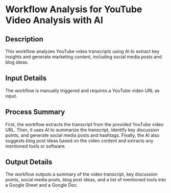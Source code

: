 # Workflow Analysis for YouTube Video Analysis with AI

## Description
This workflow analyzes YouTube video transcripts using AI to extract key insights and generate marketing content, including social media posts and blog ideas.

## Input Details
The workflow is manually triggered and requires a YouTube video URL as input.

## Process Summary
First, the workflow extracts the transcript from the provided YouTube video URL. Then, it uses AI to summarize the transcript, identify key discussion points, and generate social media posts and hashtags. Finally, the AI also suggests blog post ideas based on the video content and extracts any mentioned tools or software.

## Output Details
The workflow outputs a summary of the video transcript, key discussion points, social media posts, blog post ideas, and a list of mentioned tools into a Google Sheet and a Google Doc.

